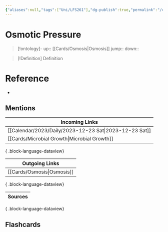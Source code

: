 ```yaml
---
{"aliases":null,"tags":["Uni/LFS261"],"dg-publish":true,"permalink":"/cards/osmotic-pressure/","dgPassFrontmatter":true}
---
```


# Osmotic Pressure

> [!ontology]-
> up:: [[Cards/Osmosis\|Osmosis]]
> jump:: 
> down:: 

> [!Definition] Definition

# Reference

- 

## Mentions

| Incoming Links                                            |
| --------------------------------------------------------- |
| [[Calendar/2023/Daily/2023-12-23 Sat\|2023-12-23 Sat]] |
| [[Cards/Microbial Growth\|Microbial Growth]]           |

{ .block-language-dataview}

| Outgoing Links                |
| ----------------------------- |
| [[Cards/Osmosis\|Osmosis]] |

{ .block-language-dataview}

| Sources |
| ------- |

{ .block-language-dataview}

## Flashcards